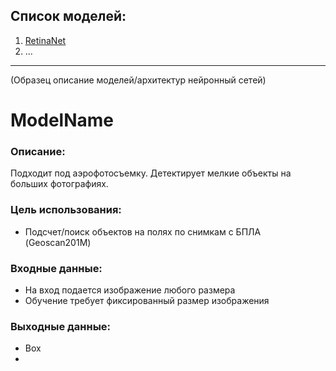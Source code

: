 ## Список моделей:
1. [RetinaNet](projects/soft/NeuralNetwork/RetinaNet.md)
2. ...

---

(Образец описание моделей/архитектур нейронный сетей)
# ModelName
### Описание:
Подходит под аэрофотосъемку. Детектирует мелкие объекты на больших фотографиях.

### Цель использования:
* Подсчет/поиск объектов на полях по снимкам с БПЛА (Geoscan201M)

### Входные данные:
+ На вход подается изображение любого размера
+ Обучение требует фиксированный размер изображения 

### Выходные данные:
* Box
*